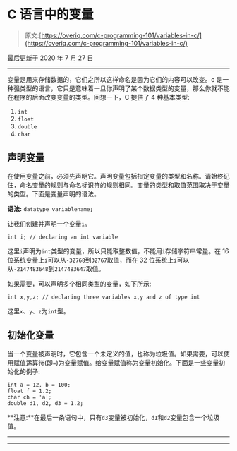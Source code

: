 # C 语言中的变量

> 原文:[https://overiq.com/c-programming-101/variables-in-c/](https://overiq.com/c-programming-101/variables-in-c/)

最后更新于 2020 年 7 月 27 日

* * *

变量是用来存储数据的，它们之所以这样命名是因为它们的内容可以改变。c 是一种强类型的语言，它只是意味着一旦你声明了某个数据类型的变量，那么你就不能在程序的后面改变变量的类型。回想一下，C 提供了 4 种基本类型:

1.  `int`
2.  `float`
3.  `double`
4.  `char`

## 声明变量

在使用变量之前，必须先声明它。声明变量包括指定变量的类型和名称。请始终记住，命名变量的规则与命名标识符的规则相同。变量的类型和取值范围取决于变量的类型。下面是变量声明的语法。

**语法:** `datatype variablename;`

让我们创建并声明一个变量`i`。

```
int i; // declaring an int variable

```

这里`i`声明为`int`类型的变量，所以只能取整数值，不能用`i`存储字符串常量。在 16 位系统变量上`i`可以从`-32768`到`32767`取值，而在 32 位系统上`i`可以从`-2147483648`到`2147483647`取值。

如果需要，可以声明多个相同类型的变量，如下所示:

```
int x,y,z; // declaring three variables x,y and z of type int

```

这里`x`、`y`、`z`为`int`型。

## 初始化变量

当一个变量被声明时，它包含一个未定义的值，也称为垃圾值。如果需要，可以使用赋值运算符(即`=`)为变量赋值。给变量赋值称为变量初始化。下面是一些变量初始化的例子:

```
int a = 12, b = 100;
float f = 1.2;
char ch = 'a';
double d1, d2, d3 = 1.2;

```

**注意:**在最后一条语句中，只有`d3`变量被初始化，`d1`和`d2`变量包含一个垃圾值。

* * *

* * *